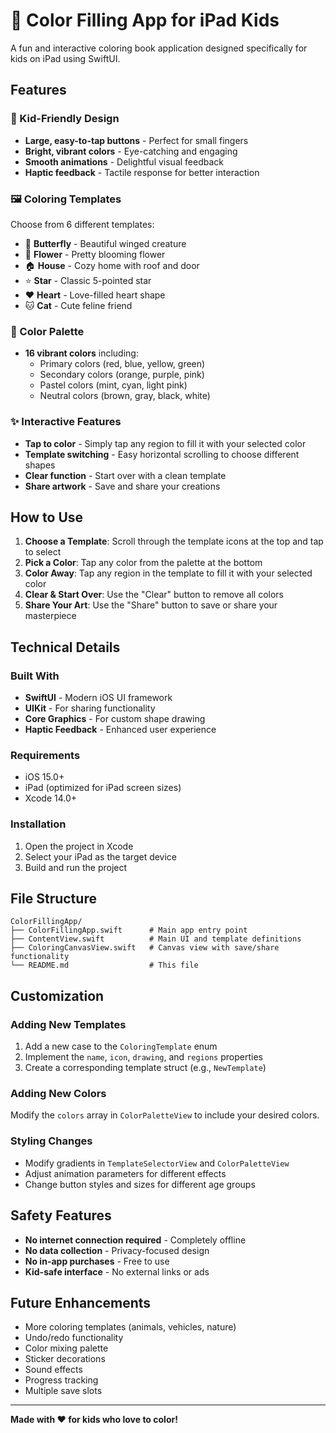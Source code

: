 # 🎨 Color Filling App for iPad Kids

A fun and interactive coloring book application designed specifically for kids on iPad using SwiftUI.

## Features

### 🎯 Kid-Friendly Design
- **Large, easy-to-tap buttons** - Perfect for small fingers
- **Bright, vibrant colors** - Eye-catching and engaging
- **Smooth animations** - Delightful visual feedback
- **Haptic feedback** - Tactile response for better interaction

### 🖼️ Coloring Templates
Choose from 6 different templates:
- 🦋 **Butterfly** - Beautiful winged creature
- 🌸 **Flower** - Pretty blooming flower
- 🏠 **House** - Cozy home with roof and door
- ⭐ **Star** - Classic 5-pointed star
- ❤️ **Heart** - Love-filled heart shape
- 🐱 **Cat** - Cute feline friend

### 🎨 Color Palette
- **16 vibrant colors** including:
  - Primary colors (red, blue, yellow, green)
  - Secondary colors (orange, purple, pink)
  - Pastel colors (mint, cyan, light pink)
  - Neutral colors (brown, gray, black, white)

### ✨ Interactive Features
- **Tap to color** - Simply tap any region to fill it with your selected color
- **Template switching** - Easy horizontal scrolling to choose different shapes
- **Clear function** - Start over with a clean template
- **Share artwork** - Save and share your creations

## How to Use

1. **Choose a Template**: Scroll through the template icons at the top and tap to select
2. **Pick a Color**: Tap any color from the palette at the bottom
3. **Color Away**: Tap any region in the template to fill it with your selected color
4. **Clear & Start Over**: Use the "Clear" button to remove all colors
5. **Share Your Art**: Use the "Share" button to save or share your masterpiece

## Technical Details

### Built With
- **SwiftUI** - Modern iOS UI framework
- **UIKit** - For sharing functionality
- **Core Graphics** - For custom shape drawing
- **Haptic Feedback** - Enhanced user experience

### Requirements
- iOS 15.0+
- iPad (optimized for iPad screen sizes)
- Xcode 14.0+

### Installation
1. Open the project in Xcode
2. Select your iPad as the target device
3. Build and run the project

## File Structure

```
ColorFillingApp/
├── ColorFillingApp.swift      # Main app entry point
├── ContentView.swift          # Main UI and template definitions
├── ColoringCanvasView.swift   # Canvas view with save/share functionality
└── README.md                  # This file
```

## Customization

### Adding New Templates
1. Add a new case to the `ColoringTemplate` enum
2. Implement the `name`, `icon`, `drawing`, and `regions` properties
3. Create a corresponding template struct (e.g., `NewTemplate`)

### Adding New Colors
Modify the `colors` array in `ColorPaletteView` to include your desired colors.

### Styling Changes
- Modify gradients in `TemplateSelectorView` and `ColorPaletteView`
- Adjust animation parameters for different effects
- Change button styles and sizes for different age groups

## Safety Features

- **No internet connection required** - Completely offline
- **No data collection** - Privacy-focused design
- **No in-app purchases** - Free to use
- **Kid-safe interface** - No external links or ads

## Future Enhancements

- More coloring templates (animals, vehicles, nature)
- Undo/redo functionality
- Color mixing palette
- Sticker decorations
- Sound effects
- Progress tracking
- Multiple save slots

---

**Made with ❤️ for kids who love to color!**